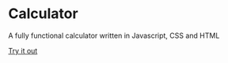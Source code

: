 # Calculator
A fully functional calculator written in Javascript, CSS and HTML

[Try it out](https://prashiddhath.github.io/Calculator/)
